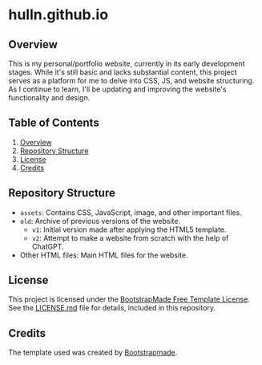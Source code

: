 # hulln.github.io

## Overview
This is my personal/portfolio website, currently in its early development stages. While it's still basic and lacks substantial content, this project serves as a platform for me to delve into CSS, JS, and website structuring. As I continue to learn, I'll be updating and improving the website's functionality and design.

## Table of Contents
1. [Overview](#overview)
2. [Repository Structure](#repository-structure)
3. [License](#license)
4. [Credits](#credits)

## Repository Structure
- `assets`: Contains CSS, JavaScript, image, and other important files.
- `old`: Archive of previous versions of the website.
  - `v1`: Initial version made after applying the HTML5 template.
  - `v2`: Attempt to make a website from scratch with the help of ChatGPT.
- Other HTML files: Main HTML files for the website.

## License

This project is licensed under the [BootstrapMade Free Template License](https://bootstrapmade.com/license/). See the [LICENSE.md](LICENSE.md) file for details, included in this repository.

## Credits

The template used was created by [Bootstrapmade](https://bootstrapmade.com/).
